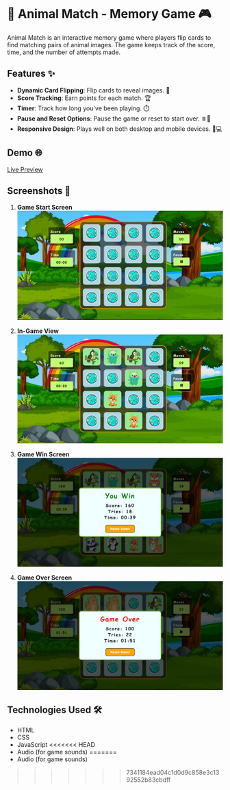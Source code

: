 # 🐾 Animal Match - Memory Game 🎮

Animal Match is an interactive memory game where players flip cards to find matching pairs of animal images. The game keeps track of the score, time, and the number of attempts made. 

## Features ✨

- **Dynamic Card Flipping**: Flip cards to reveal images. 🔄
- **Score Tracking**: Earn points for each match. 🏆
- **Timer**: Track how long you've been playing. ⏱️
- **Pause and Reset Options**: Pause the game or reset to start over. ⏸️🔄
- **Responsive Design**: Plays well on both desktop and mobile devices. 📱💻

## Demo 🌐

[Live Preview](https://animalmatchup.netlify.app)

## Screenshots 📸

1. **Game Start Screen**  
   ![Game Start Screen](screenshots/screen1.png)

2. **In-Game View**  
   ![In-Game View](screenshots/screen2.png)

3. **Game Win Screen**  
   ![Game Win Screen](screenshots/screen3.png)

4. **Game Over Screen**  
   ![Game Over Screen](screenshots/screen4.png)

## Technologies Used 🛠️

- HTML
- CSS
- JavaScript
<<<<<<< HEAD
- Audio (for game sounds)
=======
- Audio (for game sounds)
>>>>>>> 7341184ead04c1d0d9c858e3c1392552b83cbdff
